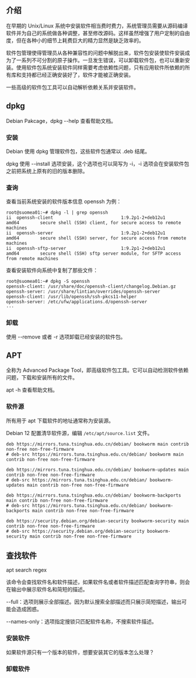 ## 介绍
在早期的 Unix/Linux 系统中安装软件相当费时费力，系统管理员需要从源码编译软件并为自己的系统做各种调整，甚至修改源码。这样虽然增强了用户定制的自由度，但在各种小的细节上耗费巨大的精力显然是缺乏效率的。

软件包管理使得管理员从各种兼容性的问题中解脱出来，软件包安装使软件安装成为了一系列不可分割的原子操作。一旦发生错误，可以卸载软件包，也可以重新安装。使用软件包系统安装软件同样需要考虑依赖性问题，只有应用软件所依赖的所有库和支持都已经正确安装好了，软件才能被正确安装。

一些高级的软件包工具可以自动解析依赖关系并安装软件。

## dpkg

Debian Pakcage，dpkg --help 查看帮助文档。

### 安装

Debian 使用 dpkg 管理软件包，这些软件包通常以 .deb 结尾。

dpkg 使用 --install 选项安装，这个选项也可以简写为 -i，-i 选项会在安装软件包之前把系统上原有的旧的版本删除。

### 查询

查看当前系统安装的软件版本信息 openssh 为例：
```shell
root@suomea01:~# dpkg -l | grep openssh
ii  openssh-client                          1:9.2p1-2+deb12u1                   amd64        secure shell (SSH) client, for secure access to remote machines
ii  openssh-server                          1:9.2p1-2+deb12u1                   amd64        secure shell (SSH) server, for secure access from remote machines
ii  openssh-sftp-server                     1:9.2p1-2+deb12u1                   amd64        secure shell (SSH) sftp server module, for SFTP access from remote machines
```

查看安装软件向系统中复制了那些文件：
```shell
root@suomea01:~# dpkg -S openssh
openssh-client: /usr/share/doc/openssh-client/changelog.Debian.gz
openssh-server: /usr/share/lintian/overrides/openssh-server
openssh-client: /usr/lib/openssh/ssh-pkcs11-helper
openssh-server: /etc/ufw/applications.d/openssh-server
···
```

### 卸载

使用 --remove 或者 -r 选项卸载已经安装的软件包。

## APT

全称为 Advanced Package Tool，即高级软件包工具。它可以自动检测软件依赖问题，下载和安装所有的文件。

apt -h 查看帮助文档。

### 软件源

所有用于 apt 下载软件的地址通常称为安装源。

Debian 12 配置清华软件源，编辑 `/etc/apt/source.list` 文件。
```
deb https://mirrors.tuna.tsinghua.edu.cn/debian/ bookworm main contrib non-free non-free-firmware
# deb-src https://mirrors.tuna.tsinghua.edu.cn/debian/ bookworm main contrib non-free non-free-firmware

deb https://mirrors.tuna.tsinghua.edu.cn/debian/ bookworm-updates main contrib non-free non-free-firmware
# deb-src https://mirrors.tuna.tsinghua.edu.cn/debian/ bookworm-updates main contrib non-free non-free-firmware

deb https://mirrors.tuna.tsinghua.edu.cn/debian/ bookworm-backports main contrib non-free non-free-firmware
# deb-src https://mirrors.tuna.tsinghua.edu.cn/debian/ bookworm-backports main contrib non-free non-free-firmware

deb https://security.debian.org/debian-security bookworm-security main contrib non-free non-free-firmware
# deb-src https://security.debian.org/debian-security bookworm-security main contrib non-free non-free-firmware
```

## 查找软件

apt search regex

该命令会查找软件名和软件描述，如果软件名或者软件描述匹配查询字符串，则会在输出中展示软件名和简短的描述。

--full：选项则展示全部描述。因为默认搜索全部描述而只展示简短描述，输出可能会造成困惑。

--names-only：选项指定搜锁只匹配软件名称，不搜索软件描述。

### 安装软件

如果软件源只有一个版本的软件，想要安装其它的版本怎么处理？

### 卸载软件
